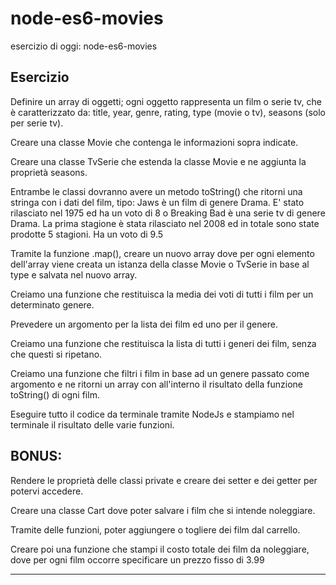 # node-es6-movies

esercizio di oggi: node-es6-movies

## Esercizio
Definire un array di oggetti; ogni oggetto rappresenta un film o serie tv, che è caratterizzato da: title, year, genre, rating, type (movie o tv), seasons (solo per serie tv).

Creare una classe Movie che contenga le informazioni sopra indicate.

Creare una classe TvSerie che estenda la classe Movie e ne aggiunta la proprietà seasons.

Entrambe le classi dovranno avere un metodo toString() che ritorni una stringa con i dati del film, tipo: Jaws è un film di genere Drama. E' stato rilasciato nel 1975 ed ha un voto di 8 o Breaking Bad è una serie tv di genere Drama. La prima stagione è stata rilasciato nel 2008 ed in totale sono state prodotte 5 stagioni. Ha un voto di 9.5

Tramite la funzione .map(), creare un nuovo array dove per ogni elemento dell'array viene creata un istanza della classe Movie o TvSerie in base al type e salvata nel nuovo array.

Creiamo una funzione che restituisca la media dei voti di tutti i film per un determinato genere.

Prevedere un argomento per la lista dei film ed uno per il genere.

Creiamo una funzione che restituisca la lista di tutti i generi dei film, senza che questi si ripetano.

Creiamo una funzione che filtri i film in base ad un genere passato come argomento e ne ritorni un array con all'interno il risultato della funzione toString() di ogni film.

Eseguire tutto il codice da terminale tramite NodeJs e stampiamo nel terminale il risultato delle varie funzioni.

## BONUS:
Rendere le proprietà delle classi private e creare dei setter e dei getter per potervi accedere.

Creare una classe Cart dove poter salvare i film che si intende noleggiare.

Tramite delle funzioni, poter aggiungere o togliere dei film dal carrello. 

Creare poi una funzione che stampi il costo totale dei film da noleggiare, dove per ogni film occorre specificare un prezzo fisso di 3.99

---